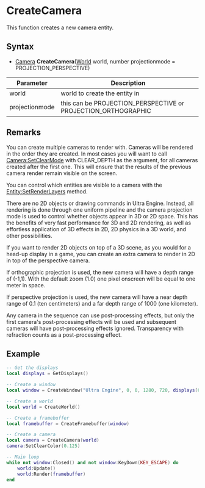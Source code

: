 # CreateCamera

This function creates a new camera entity.

## Syntax

- [Camera](Camera.md) **CreateCamera**([World](World.md) world, number projectionmode = PROJECTION_PERSPECTIVE)

| Parameter | Description |
|---|---|
| world | world to create the entity in |
| projectionmode | this can be PROJECTION_PERSPECTIVE or PROJECTION_ORTHOGRAPHIC |

## Remarks

You can create multiple cameras to render with. Cameras will be rendered in the order they are created. In most cases you will want to call [Camera:SetClearMode](Camera_SetClearMode.md) with CLEAR_DEPTH as the argument, for all cameras created after the first one. This will ensure that the results of the previous camera render remain visible on the screen.

You can control which entities are visible to a camera with the [Entity:SetRenderLayers](Entity_SetRenderLayers.md) method.

There are no 2D objects or drawing commands in Ultra Engine. Instead, all rendering is done through one uniform pipeline and the camera projection mode is used to control whether objects appear in 3D or 2D space. This has the benefits of very fast performance for 3D and 2D rendering, as well as effortless application of 3D effects in 2D, 2D physics in a 3D world, and other possibilities.

If you want to render 2D objects on top of a 3D scene, as you would for a head-up display in a game, you can create an extra camera to render in 2D in top of the perspective camera.

If orthographic projection is used, the new camera will have a depth range of (-1,1). With the default zoom (1.0) one pixel onscreen will be equal to one meter in space.

If perspective projection is used, the new camera will have a near depth range of 0.1 (ten centimeters) and a far depth range of 1000 (one kilometer).

Any camera in the sequence can use post-processing effects, but only the first camera's post-processing effects will be used and subsequent cameras will have post-processing effects ignored. Transparency with refraction counts as a post-processing effect.

## Example

```lua
-- Get the displays
local displays = GetDisplays()

-- Create a window
local window = CreateWindow("Ultra Engine", 0, 0, 1280, 720, displays[0], WINDOW_CENTER | WINDOW_TITLEBAR)

-- Create a world
local world = CreateWorld()

-- Create a framebuffer
local framebuffer = CreateFramebuffer(window)

-- Create a camera
local camera = CreateCamera(world)
camera:SetClearColor(0.125)

-- Main loop
while not window:Closed() and not window:KeyDown(KEY_ESCAPE) do
    world:Update()
    world:Render(framebuffer)
end
```
